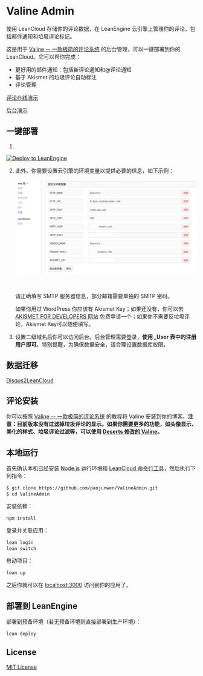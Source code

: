 # Valine Admin
使用 LeanCloud 存储你的评论数据，在 LeanEngine 云引擎上管理你的评论，包括邮件通知和垃圾评论标记。

这是用于 [Valine -- 一款极简的评论系统](https://github.com/xCss/Valine) 的后台管理，可以一键部署到你的 LeanCloud。它可以帮你完成：

- 更好用的邮件通知：包括新评论通知和@评论通知
- 基于 Akismet 的垃圾评论自动标注
- 评论管理

[评论在线演示](https://panjunwen.com/from-disqus-to-leancloud/)

[后台演示](https://deserts.leanapp.cn)

## 一键部署
1. ​

[![Deploy to LeanEngine](http://ac-32vx10b9.clouddn.com/109bd02ee9f5875a.png)](https://leancloud.cn/1.1/engine/deploy-button)

2. 此外，你需要设置云引擎的环境变量以提供必要的信息，如下示例：

   ![](./public/images/settings.png)

   ​

   请正确填写 SMTP 服务器信息，部分邮箱需要单独的 SMTP 密码。

   如果你用过 WordPress 你应该有 Akismet Key；如果还没有，你可以去 [ AKISMET FOR DEVELOPERS 网站](https://akismet.com/development/) 免费申请一个；如果你不需要反垃圾评论，Akismet Key可以随便填写。 

3. 设置二级域名后你可以访问后台。后台管理需要登录，**使用 _User 表中的注册用户即可**。特别提醒，为确保数据安全，请合理设置数据库权限。

## 数据迁移

[Disqus2LeanCloud](http://disqus.panjunwen.com/)

## 评论安装

你可以按照 [Valine -- 一款极简的评论系统](https://github.com/xCss/Valine) 的教程将 Valine 安装到你的博客。**注意：目前版本没有过滤掉垃圾评论的显示。如果你需要更多的功能，如头像显示、美化的样式、垃圾评论过滤等，可以使用 [Deserts 修改的 Valine](https://github.com/panjunwen/Valine)。**

## 本地运行

首先确认本机已经安装 [Node.js](http://nodejs.org/) 运行环境和 [LeanCloud 命令行工具](https://leancloud.cn/docs/leanengine_cli.html)，然后执行下列指令：

```
$ git clone https://github.com/panjunwen/ValineAdmin.git
$ cd ValineAdmin
```

安装依赖：

```
npm install
```

登录并关联应用：

```
lean login
lean switch
```

启动项目：

```
lean up
```

之后你就可以在 [localhost:3000](http://localhost:3000) 访问到你的应用了。

## 部署到 LeanEngine

部署到预备环境（若无预备环境则直接部署到生产环境）：
```
lean deploy
```

## License

[MIT License](https://github.com/panjunwen/LeanComment/blob/master/LICENSE)